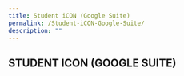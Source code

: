 ```yaml
---
title: Student iCON (Google Suite)
permalink: /Student-iCON-Google-Suite/
description: ""
---
```


## STUDENT ICON (GOOGLE SUITE)
